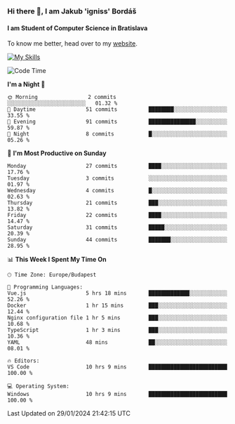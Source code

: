 ### Hi there 👋, I am Jakub 'igniss' Bordáš

#### I am Student of Computer Science in Bratislava
To know me better, head over to my [website](https://bordas.sk).

[![My Skills](https://skillicons.dev/icons?i=js,html,css,figma,svelte,java,kotlin,python,postgresql,typescript,nest,nodejs)](https://bordas.sk)


<!--START_SECTION:waka-->
![Code Time](http://img.shields.io/badge/Code%20Time-1%2C383%20hrs%206%20mins-blue)

**I'm a Night 🦉** 

```text
🌞 Morning                2 commits           ░░░░░░░░░░░░░░░░░░░░░░░░░   01.32 % 
🌆 Daytime                51 commits          ████████░░░░░░░░░░░░░░░░░   33.55 % 
🌃 Evening                91 commits          ███████████████░░░░░░░░░░   59.87 % 
🌙 Night                  8 commits           █░░░░░░░░░░░░░░░░░░░░░░░░   05.26 % 
```
📅 **I'm Most Productive on Sunday** 

```text
Monday                   27 commits          ████░░░░░░░░░░░░░░░░░░░░░   17.76 % 
Tuesday                  3 commits           ░░░░░░░░░░░░░░░░░░░░░░░░░   01.97 % 
Wednesday                4 commits           █░░░░░░░░░░░░░░░░░░░░░░░░   02.63 % 
Thursday                 21 commits          ███░░░░░░░░░░░░░░░░░░░░░░   13.82 % 
Friday                   22 commits          ████░░░░░░░░░░░░░░░░░░░░░   14.47 % 
Saturday                 31 commits          █████░░░░░░░░░░░░░░░░░░░░   20.39 % 
Sunday                   44 commits          ███████░░░░░░░░░░░░░░░░░░   28.95 % 
```


📊 **This Week I Spent My Time On** 

```text
🕑︎ Time Zone: Europe/Budapest

💬 Programming Languages: 
Vue.js                   5 hrs 18 mins       █████████████░░░░░░░░░░░░   52.26 % 
Docker                   1 hr 15 mins        ███░░░░░░░░░░░░░░░░░░░░░░   12.44 % 
Nginx configuration file 1 hr 5 mins         ███░░░░░░░░░░░░░░░░░░░░░░   10.68 % 
TypeScript               1 hr 3 mins         ███░░░░░░░░░░░░░░░░░░░░░░   10.36 % 
YAML                     48 mins             ██░░░░░░░░░░░░░░░░░░░░░░░   08.01 % 

🔥 Editors: 
VS Code                  10 hrs 9 mins       █████████████████████████   100.00 % 

💻 Operating System: 
Windows                  10 hrs 9 mins       █████████████████████████   100.00 % 
```


 Last Updated on 29/01/2024 21:42:15 UTC
<!--END_SECTION:waka-->
